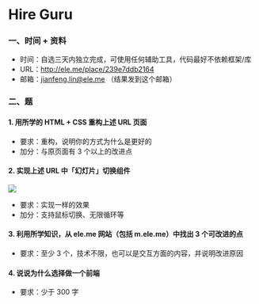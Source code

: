# Hire Guru

### 一、时间 + 资料

- 时间：自选三天内独立完成，可使用任何辅助工具，代码最好不依赖框架/库
- URL：http://ele.me/place/239e7ddb2164
- 邮箱：jianfeng.lin@ele.me （结果发到这个邮箱）

### 二、题

#### 1. 用所学的 HTML + CSS 重构上述 URL 页面

- 要求：重构，说明你的方式为什么是更好的
- 加分：与原页面有 3 个以上的改进点


#### 2. 实现上述 URL 中「幻灯片」切换组件

![](http://ww3.sinaimg.cn/large/61b90cbegw1ei0myxvsv0j21j205egof.jpg)
- 要求：实现一样的效果
- 加分：支持鼠标切换、无限循环等


#### 3. 利用所学知识，从 ele.me 网站（包括 m.ele.me）中找出 3 个可改进的点
- 要求：至少 3 个，技术不限，也可以是交互方面的内容，并说明改进原因


#### 4. 说说为什么选择做一个前端

- 要求：少于 300 字